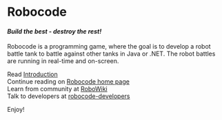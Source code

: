 # Robocode
#### *Build the best - destroy the rest!*

Robocode is a programming game, where the goal is to develop a robot battle tank to battle against other tanks in Java or .NET. The robot battles are running in real-time and on-screen.
  
Read [Introduction](https://robocode.sourceforge.io/docs/ReadMe.html)  
Continue reading on [Robocode home page](https://robocode.sourceforge.io/)  
Learn from community at [RoboWiki](http://robowiki.net/)  
Talk to developers at [robocode-developers](http://groups.google.com/group/robocode-developers)  

Enjoy!
